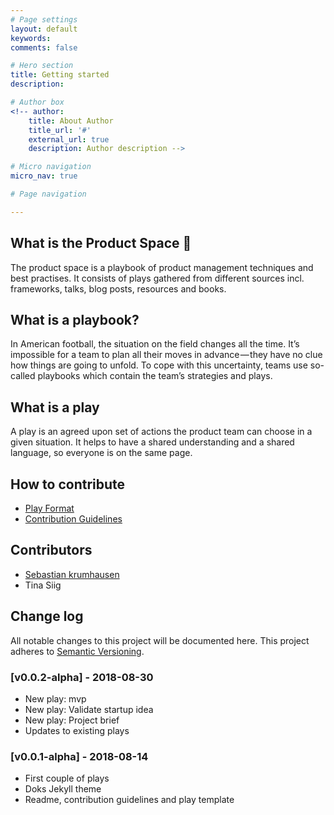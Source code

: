 ```yaml
---
# Page settings
layout: default
keywords:
comments: false

# Hero section
title: Getting started
description:

# Author box
<!-- author:
    title: About Author
    title_url: '#'
    external_url: true
    description: Author description -->

# Micro navigation
micro_nav: true

# Page navigation

---
```

## What is the Product Space 🚀
The product space is a playbook of product management techniques and best practises. It consists of plays gathered from different sources incl. frameworks, talks, blog posts, resources and books.

## What is a playbook?
In American football, the situation on the field changes all the time. It’s impossible for a team to plan all their moves in advance — they have no clue how things are going to unfold. To cope with this uncertainty, teams use so-called playbooks which contain the team’s strategies and plays.

## What is a play
A play is an agreed upon set of actions the product team can choose in a given situation. It helps to have a shared understanding and a shared language, so everyone is on the same page.

## How to contribute
* [Play Format](/template.md)
* [Contribution Guidelines](/CONTRIBUTING.md)

## Contributors
- [Sebastian krumhausen](https://krumhausen.com?utm_source=product-space&utm_medium=website)
- Tina Siig

## Change log
All notable changes to this project will be documented here. This project adheres to [Semantic Versioning](https://semver.org).

### [v0.0.2-alpha] - 2018-08-30
- New play: mvp
- New play: Validate startup idea
- New play: Project brief
- Updates to existing plays

### [v0.0.1-alpha] - 2018-08-14
- First couple of plays
- Doks Jekyll theme
- Readme, contribution guidelines and play template
